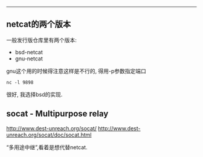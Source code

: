 

---

## netcat的两个版本

一般发行版仓库里有两个版本:
* bsd-netcat
* gnu-netcat

gnu这个用的时候得注意这样是不行的, 得用-p参数指定端口
```
nc -l 9898
```
很好, 我选择bsd的实现.



## socat - Multipurpose relay

http://www.dest-unreach.org/socat/
http://www.dest-unreach.org/socat/doc/socat.html

“多用途中继”,看着是想代替netcat.